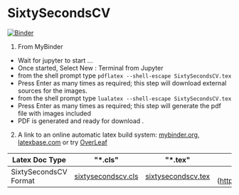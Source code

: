 # SixtySecondsCV

[![Binder](https://mybinder.org/badge_logo.svg)](https://mybinder.org/v2/gh/LaGuer/SixtySecondsCV/master)

1. From MyBinder
- Wait for jupyter to start ...
- Once started, Select New : Terminal from Jupyter
- from the shell prompt type ```pdflatex --shell-escape SixtySecondsCV.tex```
- Press Enter as many times as required; this step will download external sources for the images.
- from the shell prompt type ```lualatex --shell-escape SixtySecondsCV.tex```
- Press Enter as many times as required; this step will generate the pdf file with images included
- PDF is generated and ready for download .


2. A link to an online automatic latex build system: [mybinder.org](https://mybinder.org/v2/gh/LaGuer/SixtySecondsCV/master), [latexbase.com](https://latexbase.com) or try [OverLeaf](https://www.overleaf.com/latex/templates/sixtysecondscv/gcdrzwwvkqcr)

| Latex Doc Type                |      "*.cls"                 |        "*.tex"              |      Compile in PDF                                                                                                                                    |
| ----------------------------- |:----------------------------:|:---------------------------:|-------------------------------------------------------------------------------------------------------------------------------------------------------:|
|SixtySecondsCV Format  |[sixtysecondscv.cls](sixtysecondscv.cls)| [sixtysecondscv.tex](sixtysecondscv.tex )       |[mybinder.org sixtysecondscv.tex](https://mybinder.org/badge_logo.svg)](https://mybinder.org/v2/gh/LaGuer/SixtySecondsCV/master)      |


